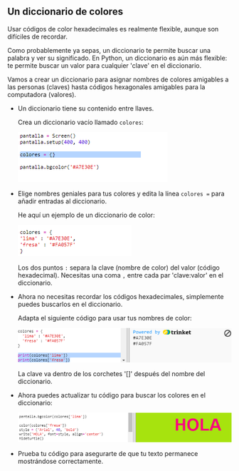 ## Un diccionario de colores

Usar códigos de color hexadecimales es realmente flexible, aunque son difíciles de recordar.

Como probablemente ya sepas, un diccionario te permite buscar una palabra y ver su significado. En Python, un diccionario es aún más flexible: te permite buscar un valor para cualquier 'clave' en el diccionario.

Vamos a crear un diccionario para asignar nombres de colores amigables a las personas (claves) hasta códigos hexagonales amigables para la computadora (valores).

+ Un diccionario tiene su contenido entre llaves.
    
    Crea un diccionario vacío llamado `colores`:
    
    ![captura de pantalla](images/colourful-dict.png)

+ Elige nombres geniales para tus colores y edita la línea `colores =` para añadir entradas al diccionario.
    
    He aquí un ejemplo de un diccionario de color:
    
    ![captura de pantalla](images/colourful-colours.png)
    
    Los dos puntos `:` separa la clave (nombre de color) del valor (código hexadecimal). Necesitas una coma `,` entre cada par 'clave:valor' en el diccionario.

+ Ahora no necesitas recordar los códigos hexadecimales, simplemente puedes buscarlos en el diccionario.
    
    Adapta el siguiente código para usar tus nombres de color:
    
    ![captura de pantalla](images/colourful-entries.png)
    
    La clave va dentro de los corchetes '[]' después del nombre del diccionario.

+ Ahora puedes actualizar tu código para buscar los colores en el diccionario:
    
    ![captura de pantalla](images/colourful-use.png)

+ Prueba tu código para asegurarte de que tu texto permanece mostrándose correctamente.